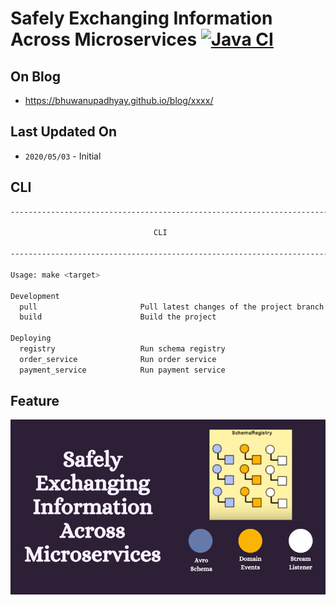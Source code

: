 # Safely Exchanging Information Across Microservices [![Java CI](https://github.com/BhuwanUpadhyay/12-safely-exchanging-information-across-microservices/workflows/Java%20CI/badge.svg)](https://github.com/BhuwanUpadhyay/12-safely-exchanging-information-across-microservices/actions)

## On Blog
- https://bhuwanupadhyay.github.io/blog/xxxx/

## Last Updated On
- `2020/05/03` - Initial

## CLI
```bash
---------------------------------------------------------------------------------------

                                CLI

---------------------------------------------------------------------------------------

Usage: make <target>

Development
  pull                       Pull latest changes of the project branch
  build                      Build the project

Deploying
  registry                   Run schema registry
  order_service              Run order service
  payment_service            Run payment service

```

## Feature

![](assets/featured.png)
